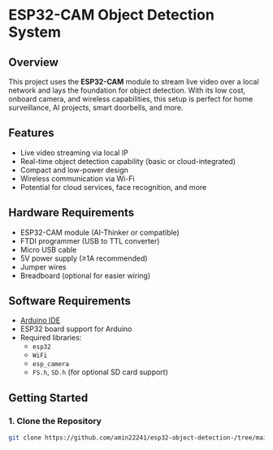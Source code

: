 # ESP32-CAM Object Detection System

## Overview
This project uses the **ESP32-CAM** module to stream live video over a local network and lays the foundation for object detection. With its low cost, onboard camera, and wireless capabilities, this setup is perfect for home surveillance, AI projects, smart doorbells, and more.

## Features
- Live video streaming via local IP
- Real-time object detection capability (basic or cloud-integrated)
- Compact and low-power design
- Wireless communication via Wi-Fi
- Potential for cloud services, face recognition, and more

## Hardware Requirements
- ESP32-CAM module (AI-Thinker or compatible)
- FTDI programmer (USB to TTL converter)
- Micro USB cable
- 5V power supply (≥1A recommended)
- Jumper wires
- Breadboard (optional for easier wiring)

## Software Requirements
- [Arduino IDE](https://www.arduino.cc/en/software)
- ESP32 board support for Arduino
- Required libraries:
  - `esp32`
  - `WiFi`
  - `esp_camera`
  - `FS.h`, `SD.h` (for optional SD card support)

## Getting Started

### 1. Clone the Repository
```bash
git clone https://github.com/amin22241/esp32-object-detection-/tree/main
